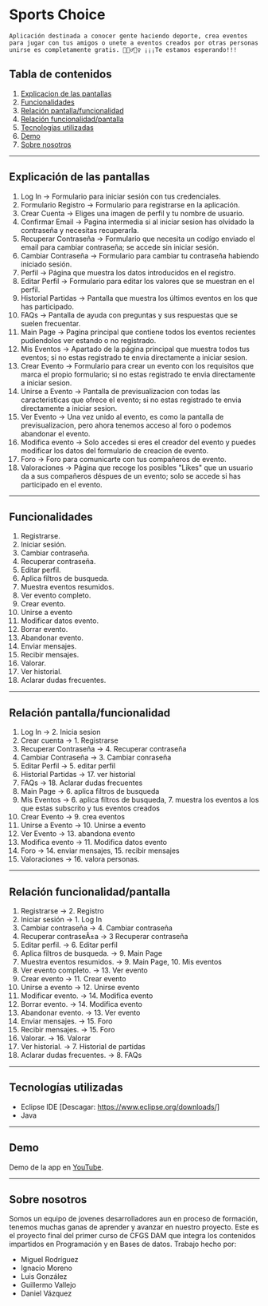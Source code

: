 # Sports Choice
``
Aplicación destinada a conocer gente haciendo deporte, crea eventos para jugar con tus amigos o unete a eventos creados por otras personas unirse es completamente gratis. 🚀🏋️‍♂️🚴‍♀️
¡¡¡Te estamos esperando!!! 
``

## Tabla de contenidos
1. [Explicacion de las pantallas](#Explicación_de_las_pantallas)
2. [Funcionalidades](#Funcionalidades)
3. [Relación pantalla/funcionalidad](#Relación_pantalla/funcionalidad)
4. [Relación funcionalidad/pantalla](#Relación_funcionalidad/pantalla)
5. [Tecnologías utilizadas](#Tecnologías_utilizadas)
6. [Demo](#Demo)
7. [Sobre nosotros](#Sobre_nosotros)

*** 
## Explicación de las pantallas
1. Log In -> Formulario para iniciar sesión con tus credenciales.
2. Formulario Registro -> Formulario para registrarse en la aplicación.
3. Crear Cuenta -> Eliges una imagen de perfil y tu nombre de usuario.
4. Confirmar Email -> Pagina intermedia si al iniciar sesion has olvidado la contraseña y necesitas recuperarla.
5. Recuperar Contraseña -> Formulario que necesita un codígo enviado el email para cambiar contraseña; se accede sin iniciar sesión.
6. Cambiar Contraseña -> Formulario para cambiar tu contraseña habiendo iniciado sesión.
7. Perfil -> Página que muestra los datos introducidos en el registro.
8. Editar Perfil -> Formulario para editar los valores que se muestran en el perfil.
9. Historial Partidas -> Pantalla que muestra los últimos eventos en los que has participado.
10. FAQs -> Pantalla de ayuda con preguntas y sus respuestas que se suelen frecuentar.
11. Main Page -> Pagina principal que contiene todos los eventos recientes pudiendolos ver estando o no registrado.
12. Mis Eventos -> Apartado de la página principal que muestra todos tus eventos; si no estas registrado te envia directamente a iniciar sesion.
13. Crear Evento -> Formulario para crear un evento con los requisitos que marca el propio formulario; si no estas registrado te envia directamente a iniciar sesion.
14. Unirse a Evento -> Pantalla de previsualizacion con todas las caracteristicas que ofrece el evento; si no estas registrado te envia directamente a iniciar sesion.
15. Ver Evento -> Una vez unido al evento, es como la pantalla de previsualizacion, pero ahora tenemos acceso al foro o podemos abandonar el evento. 
16. Modifica evento -> Solo accedes si eres el creador del evento y puedes modificar los datos del formulario de creacion de evento.
17. Foro -> Foro para comunicarte con tus compañeros de evento.
18. Valoraciones -> Página que recoge los posibles "Likes" que un usuario da a sus compañeros déspues de un evento; solo se accede si has participado en el evento.
***
## Funcionalidades
1. Registrarse.
2. Iniciar sesión.
3. Cambiar contraseña.
4. Recuperar contraseña.
5. Editar perfil.
6. Aplica filtros de busqueda.
7. Muestra eventos resumidos.
8. Ver evento completo.
9. Crear evento.
10. Unirse a evento
11. Modificar datos evento.
12. Borrar evento.
13. Abandonar evento.
14. Enviar mensajes.
15. Recibir mensajes.
16. Valorar.
17. Ver historial.
18. Aclarar dudas frecuentes.
***
## Relación pantalla/funcionalidad
1. Log In -> 2. Inicia sesion
3. Crear cuenta -> 1. Registrarse
4. Recuperar Contraseña -> 4. Recuperar contraseña
5. Cambiar Contraseña -> 3. Cambiar conraseña
7. Editar Perfil -> 5. editar perfil
8. Historial Partidas -> 17. ver historial
9. FAQs -> 18. Aclarar dudas frecuentes
10. Main Page -> 6. aplica filtros de busqueda
11. Mis Eventos -> 6. aplica filtros de busqueda, 7. muestra los eventos a los que estas subscrito y tus eventos creados 
12. Crear Evento -> 9. crea eventos
13. Unirse a Evento -> 10. Unirse a evento
14. Ver Evento -> 13. abandona evento
15. Modifica evento -> 11. Modifica datos evento
16. Foro -> 14. enviar mensajes, 15. recibir mensajes
17. Valoraciones -> 16. valora personas.
***
## Relación funcionalidad/pantalla
1. Registrarse -> 2. Registro
2. Iniciar sesión -> 1. Log In
3. Cambiar contraseña -> 4. Cambiar contraseña
4. Recuperar contraseÃ±a ->  3 Recuperar contraseña
5. Editar perfil. -> 6. Editar perfil
6. Aplica filtros de busqueda. -> 9. Main Page
7. Muestra eventos resumidos. -> 9. Main Page, 10. Mis eventos
8. Ver evento completo. -> 13. Ver evento
9. Crear evento -> 11. Crear evento
10. Unirse a evento -> 12. Unirse evento
11. Modificar evento. -> 14. Modifica evento
12. Borrar evento. ->  14. Modifica evento
13. Abandonar evento. -> 13. Ver evento
14. Enviar mensajes. -> 15. Foro
15. Recibir mensajes. -> 15. Foro
16. Valorar. -> 16. Valorar
17. Ver historial. -> 7. Historial de partidas
18. Aclarar dudas frecuentes. -> 8. FAQs

***
## Tecnologías utilizadas
* Eclipse IDE [Descagar: https://www.eclipse.org/downloads/]
* Java
  
***
## Demo

Demo de la app en [YouTube](https://www.youtube.com/watch?v=gn1IkjcxaxA).

***
## Sobre nosotros
Somos un equipo de jovenes desarrolladores aun en proceso de formación, tenemos muchas ganas de aprender y avanzar en nuestro proyecto. Este es el proyecto final del primer curso de CFGS DAM que integra los contenidos impartidos en Programación y en Bases de datos.
Trabajo hecho por:
 * Miguel Rodríguez
 * Ignacio Moreno
 * Luis González
 * Guillermo Vallejo
 * Daniel Vázquez
